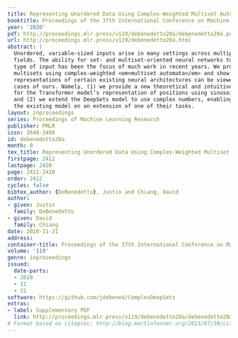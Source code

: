 ```yaml
---
title: Representing Unordered Data Using Complex-Weighted Multiset Automata
booktitle: Proceedings of the 37th International Conference on Machine Learning
year: '2020'
pdf: http://proceedings.mlr.press/v119/debenedetto20a/debenedetto20a.pdf
url: http://proceedings.mlr.press/v119/debenedetto20a.html
abstract: |
  Unordered, variable-sized inputs arise in many settings across multiple
  fields. The ability for set- and multiset-oriented neural networks to handle this
  type of input has been the focus of much work in recent years. We propose to represent
  multisets using complex-weighted <em>multiset automata</em> and show how the multiset
  representations of certain existing neural architectures can be viewed as special
  cases of ours. Namely, (1) we provide a new theoretical and intuitive justification
  for the Transformer model’s representation of positions using sinusoidal functions,
  and (2) we extend the DeepSets model to use complex numbers, enabling it to outperform
  the existing model on an extension of one of their tasks.
layout: inproceedings
series: Proceedings of Machine Learning Research
publisher: PMLR
issn: 2640-3498
id: debenedetto20a
month: 0
tex_title: Representing Unordered Data Using Complex-Weighted Multiset Automata
firstpage: 2412
lastpage: 2420
page: 2412-2420
order: 2412
cycles: false
bibtex_author: {DeBenedetto}, Justin and Chiang, David
author:
- given: Justin
  family: DeBenedetto
- given: David
  family: Chiang
date: 2020-11-21
address: 
container-title: Proceedings of the 37th International Conference on Machine Learning
volume: '119'
genre: inproceedings
issued:
  date-parts:
  - 2020
  - 11
  - 21
software: https://github.com/jdebened/ComplexDeepSets
extras:
- label: Supplementary PDF
  link: http://proceedings.mlr.press/v119/debenedetto20a/debenedetto20a-supp.pdf
# Format based on citeproc: http://blog.martinfenner.org/2013/07/30/citeproc-yaml-for-bibliographies/
---
```

